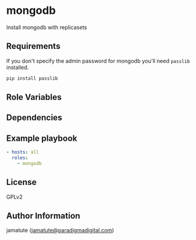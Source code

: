 # mongodb

Install mongodb with replicasets

## Requirements

If you don't specify the admin password for mongodb you'll need `passlib`
installed.

```bash
pip install passlib
```

## Role Variables


## Dependencies


## Example playbook

```yaml
- hosts: all
  roles:
    - mongodb
```

## License

GPLv2

## Author Information
jamatute (jamatute@paradigmadigital.com)
